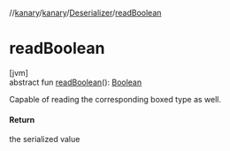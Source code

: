 //[kanary](../../../index.md)/[kanary](../index.md)/[Deserializer](index.md)/[readBoolean](read-boolean.md)

# readBoolean

[jvm]\
abstract fun [readBoolean](read-boolean.md)(): [Boolean](https://kotlinlang.org/api/latest/jvm/stdlib/kotlin/-boolean/index.html)

Capable of reading the corresponding boxed type as well.

#### Return

the serialized value

